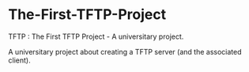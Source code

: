 The-First-TFTP-Project
======================

TFTP : The First TFTP Project - A universitary project.

A universitary project about creating a TFTP server (and the associated client).

